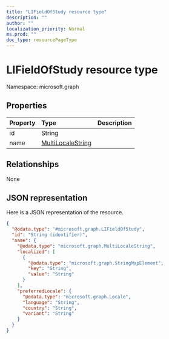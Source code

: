 ```yaml
---
title: "LIFieldOfStudy resource type"
description: ""
author: ""
localization_priority: Normal
ms.prod: ""
doc_type: resourcePageType
---
```


# LIFieldOfStudy resource type


Namespace: microsoft.graph



## Properties
|Property|Type|Description|
|:---|:---|:---|
|id|String||
|name|[MultiLocaleString](../resources/multilocalestring.md)||

## Relationships
None

## JSON representation
Here is a JSON representation of the resource.
<!-- {
  "blockType": "resource",
  "@odata.type": "microsoft.graph.LIFieldOfStudy"
}
-->
``` json
{
  "@odata.type": "#microsoft.graph.LIFieldOfStudy",
  "id": "String (identifier)",
  "name": {
    "@odata.type": "microsoft.graph.MultiLocaleString",
    "localized": [
      {
        "@odata.type": "microsoft.graph.StringMapElement",
        "key": "String",
        "value": "String"
      }
    ],
    "preferredLocale": {
      "@odata.type": "microsoft.graph.Locale",
      "language": "String",
      "country": "String",
      "variant": "String"
    }
  }
}
```

